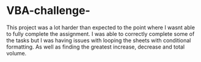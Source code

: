# VBA-challenge-
This project was a lot harder than expected to the point where I wasnt able to fully complete the assignment. I was able to correctly complete some of the tasks but I was having issues with looping the sheets with conditional formatting. As well as finding the greatest increase, decrease and total volume.
